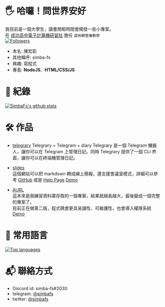 # 🖐️ 哈囉！問世界安好
我目前是一個大學生，讀書閒暇時間會開發一些小專案。  
在 [成功高中電子計算機研習社](https://ckcsc.net) 擔任 `退休網管兼教學`  
[![Followers](https://img.shields.io/github/followers/simba-fs?style=flat-square)](https://github.com/simba-fs)

- 本名: 陳宏彰
- 其他稱呼: simba-fs
- 興趣: 寫程式
- 專長: **NodeJS**、**HTML/CSS/JS**
# 🔗 紀錄
[![SimbaFs's github stats](https://github-readme-stats.vercel.app/api?username=simba-fs&show_icons=true)](https://github.com/simba-fs)

# 🛠 作品
- [telegrary](https://github.com/simba-fs/telegrary)
Telegrary = Telegram + diary
Telegrary 是一個 Telegram 機器人，讓你可以在 Telegram 上管理日記。同時 Telegrary 提供了一個 CLI 界面，讓你可以在終端機管理日記。

- [slides](https://github.com/simba-fs/slides)  
這個網站可以把 markdown 轉成線上簡報，還支援會議室模式，詳細可以參考 [GitHub](https://github.com/simba-fs/slides) 或是 [Help Page](https://slides.simba-fs.dev/h/how-to-use)
[Demo](https://slides.simba-fs.dev)

- [AURL](https://github.com/simba-fs/aurl)  
這本來是我練習資料庫存取的一個專案，結果就越長越大，最後變成一個完整的專案了。  
目前正在做第二版，程式碼會更具易讀性、可維護性，也會導入權限系統  
[Demo](https://aurl.simba-fs.dev)

# 🔨 常用語言
[![Top languages](https://github-readme-stats.vercel.app/api/top-langs?username=simba-fs&show_icons=true&locale=en&layout=compact)](https://github.com/simba-fs)

# 📬 聯絡方式
- Discord id: simba-fs#2030
- telegram: [@simbafs](https://t.me/simbafs)
- twitter: [@simbafs](https://twitter.com/simbafs)
